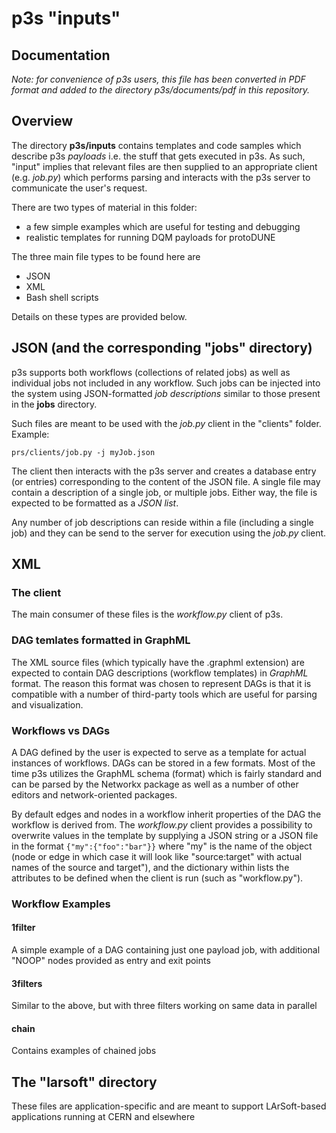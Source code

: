 # p3s "inputs"

## Documentation
_Note: for convenience of p3s users, this file has been converted in
PDF format and added to the directory p3s/documents/pdf in this repository._

## Overview

The directory **p3s/inputs** contains templates
and code samples which describe p3s _payloads_ i.e.
the stuff that gets executed in p3s. As such,
"input" implies that relevant files are then
supplied to an appropriate client (e.g. _job.py_)
which performs parsing and interacts with the p3s
server to communicate the user's request.

There are two types of material in this folder:
* a few simple examples which are useful for testing and debugging
* realistic templates for running DQM payloads for protoDUNE

The three main file types to be found here are
* JSON
* XML
* Bash shell scripts

Details on these types are provided below.


## JSON (and the corresponding "jobs" directory)

p3s supports both workflows (collections of related jobs) as well
as individual jobs not included in any workflow. Such jobs can be injected
into the system using JSON-formatted _job descriptions_ similar
to those present in the **jobs** directory.

Such files are meant to be used with the
_job.py_ client in the "clients" folder. Example:

`
prs/clients/job.py -j myJob.json
`

The client then interacts with the p3s server and creates a database
entry (or entries) corresponding to the content of the JSON file.
A single file may contain a description of a single job, or multiple jobs.
Either way,  the file is expected to be formatted as a _JSON list_.

Any number of job descriptions can reside within a file (including a single job)
and they can be send to the server for execution using the _job.py_ client.


## XML

### The client
The main consumer of these files is the _workflow.py_ client of p3s.

### DAG temlates formatted in GraphML

The XML source files (which typically have the .graphml extension)
are expected to contain DAG descriptions (workflow templates)
in _GraphML_ format. The reason this format was chosen to represent
DAGs is that it is compatible with a number of third-party tools
which are useful for parsing and visualization.

### Workflows vs DAGs

A DAG defined by the user is expected to serve as a template for
actual instances of workflows. DAGs can be stored in a few formats.
Most of the time p3s utilizes the GraphML schema (format)
which is fairly standard and can be parsed by the Networkx package
as well as a number of other editors and network-oriented packages.

By default edges and nodes in a workflow inherit properties of the DAG the workflow
is derived from. The _workflow.py_ client provides a possibility to
overwrite values in the template by supplying a JSON string or
a JSON file in the format
`
{"my":{"foo":"bar"}}
`
where "my" is the name of the object (node or edge in which case it
will look like "source:target" with actual names of the source and target"),
and the dictionary within lists the attributes to
be defined when the client is run (such as "workflow.py").

### Workflow Examples

#### 1filter
A simple example of a DAG containing just one payload job, with additional
"NOOP" nodes provided as entry and exit points

#### 3filters
Similar to the above, but with three filters working on same data
in parallel

#### chain
Contains examples of chained jobs




## The "larsoft" directory

These files are application-specific and are meant to support LArSoft-based
applications running at CERN and elsewhere

